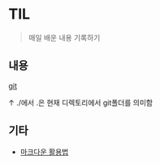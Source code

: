 # TIL

> 매일 배운 내용 기록하기



## 내용

[git](./git)

↑ ./에서 .은 현재 디렉토리에서 git폴더를 의미함



## 기타

* [마크다운 활용법](./git/마크다운_문법.md)

